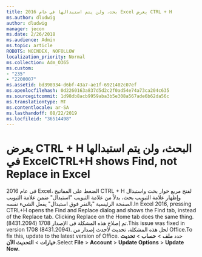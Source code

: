 ```yaml
---
title: بحث، ولن يتم استبدالها في عام 2016 Excel يعرض CTRL + H
ms.author: dludwig
author: dludwig
manager: jecon
ms.date: 2/26/2018
ms.audience: Admin
ms.topic: article
ROBOTS: NOINDEX, NOFOLLOW
localization_priority: Normal
ms.collection: Adm_O365
ms.custom:
- "235"
- "2200007"
ms.assetid: bd398934-d6bf-43a7-ae1f-6921402c07ef
ms.openlocfilehash: 0d2260163a837d5d2c2f0ad54e74a73ca204c635
ms.sourcegitcommit: 1d98db8acb9959aba3b5e308a567ade6b62da56c
ms.translationtype: MT
ms.contentlocale: ar-SA
ms.lasthandoff: 08/22/2019
ms.locfileid: "36514498"
---
```

# <a name="ctrlh-shows-find-not-replace-in-excel"></a><span data-ttu-id="b463c-102">يعرض CTRL + H البحث، ولن يتم استبدالها في Excel</span><span class="sxs-lookup"><span data-stu-id="b463c-102">CTRL+H shows Find, not Replace in Excel</span></span>

<span data-ttu-id="b463c-103">في عام 2016 Excel، الضغط على المفاتيح CTRL + H لفتح مربع حوار بحث واستبدال وإظهار علامة التبويب بحث، بدلاً من علامة التبويب "استبدال" ضمن علامة التبويب الصفحة الرئيسية "بالنقر فوق استبدال" يفعل الشيء نفسه.</span><span class="sxs-lookup"><span data-stu-id="b463c-103">In Excel 2016, pressing CTRL+H opens the Find and Replace dialog and shows the Find tab, instead of the Replace tab. Clicking Replace on the Home tab does the same thing.</span></span> <span data-ttu-id="b463c-104">تم إصلاح هذه المشكلة في الإصدار 1708 (8431.2094).</span><span class="sxs-lookup"><span data-stu-id="b463c-104">This issue was fixed in version 1708 (8431.2094).</span></span> <span data-ttu-id="b463c-105">لحل هذه المشكلة، تحديث لأحدث إصدار من Office.</span><span class="sxs-lookup"><span data-stu-id="b463c-105">To fix this, update to the latest version of Office.</span></span> <span data-ttu-id="b463c-106">حدد **ملف** \> **حساب** \> **تحديث خيارات** \> **التحديث الآن**.</span><span class="sxs-lookup"><span data-stu-id="b463c-106">Select **File** \> **Account** \> **Update Options** \> **Update Now**.</span></span>
  